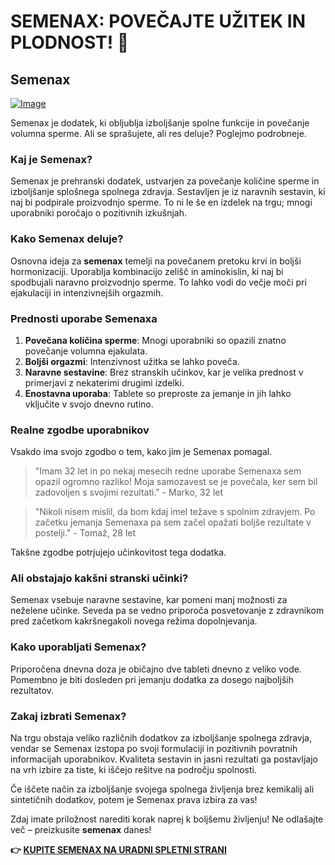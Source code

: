 # SEMENAX: POVEČAJTE UŽITEK IN PLODNOST! 🌟

## Semenax

[![Image](https://www2.sellhealth.com/22/Semenax_logo_500px120px.jpg)](https://gchaffi.com/3yCc9opL)

Semenax je dodatek, ki obljublja izboljšanje spolne funkcije in povečanje volumna sperme. Ali se sprašujete, ali res deluje? Poglejmo podrobneje.

### Kaj je Semenax?

Semenax je prehranski dodatek, ustvarjen za povečanje količine sperme in izboljšanje splošnega spolnega zdravja. Sestavljen je iz naravnih sestavin, ki naj bi podpirale proizvodnjo sperme. To ni le še en izdelek na trgu; mnogi uporabniki poročajo o pozitivnih izkušnjah.

### Kako Semenax deluje?

Osnovna ideja za **semenax** temelji na povečanem pretoku krvi in boljši hormonizaciji. Uporablja kombinacijo zelišč in aminokislin, ki naj bi spodbujali naravno proizvodnjo sperme. To lahko vodi do večje moči pri ejakulaciji in intenzivnejših orgazmih.

### Prednosti uporabe Semenaxa

1. **Povečana količina sperme**: Mnogi uporabniki so opazili znatno povečanje volumna ejakulata.
2. **Boljši orgazmi**: Intenzivnost užitka se lahko poveča.
3. **Naravne sestavine**: Brez stranskih učinkov, kar je velika prednost v primerjavi z nekaterimi drugimi izdelki.
4. **Enostavna uporaba**: Tablete so preproste za jemanje in jih lahko vključite v svojo dnevno rutino.

### Realne zgodbe uporabnikov

Vsakdo ima svojo zgodbo o tem, kako jim je Semenax pomagal. 

> "Imam 32 let in po nekaj mesecih redne uporabe Semenaxa sem opazil ogromno razliko! Moja samozavest se je povečala, ker sem bil zadovoljen s svojimi rezultati." - Marko, 32 let

> "Nikoli nisem mislil, da bom kdaj imel težave s spolnim zdravjem. Po začetku jemanja Semenaxa pa sem začel opažati boljše rezultate v postelji." - Tomaž, 28 let

Takšne zgodbe potrjujejo učinkovitost tega dodatka.

### Ali obstajajo kakšni stranski učinki?

Semenax vsebuje naravne sestavine, kar pomeni manj možnosti za neželene učinke. Seveda pa se vedno priporoča posvetovanje z zdravnikom pred začetkom kakršnegakoli novega režima dopolnjevanja.

### Kako uporabljati Semenax?

Priporočena dnevna doza je običajno dve tableti dnevno z veliko vode. Pomembno je biti dosleden pri jemanju dodatka za dosego najboljših rezultatov.

### Zakaj izbrati Semenax?

Na trgu obstaja veliko različnih dodatkov za izboljšanje spolnega zdravja, vendar se Semenax izstopa po svoji formulaciji in pozitivnih povratnih informacijah uporabnikov. Kvaliteta sestavin in jasni rezultati ga postavljajo na vrh izbire za tiste, ki iščejo rešitve na področju spolnosti.

Če iščete način za izboljšanje svojega spolnega življenja brez kemikalij ali sintetičnih dodatkov, potem je Semenax prava izbira za vas!

Zdaj imate priložnost narediti korak naprej k boljšemu življenju! Ne odlašajte več – preizkusite **semenax** danes!



**👉 [KUPITE SEMENAX NA URADNI SPLETNI STRANI](https://gchaffi.com/3yCc9opL)**